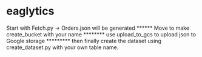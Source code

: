 # eaglytics 
Start with Fetch.py -> Orders.json will be generated ******
Move to make create_bucket with your name ********
use upload_to_gcs to upload json to Google storage *********
then finally create the dataset using create_dataset.py with your own table name. 

